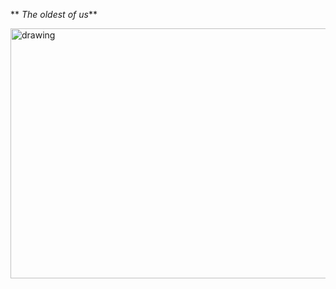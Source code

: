 

** _The oldest of us_**




<img src="https://i.imgur.com/lvWKNlM.png" alt="drawing" width="700" height="400"/>

